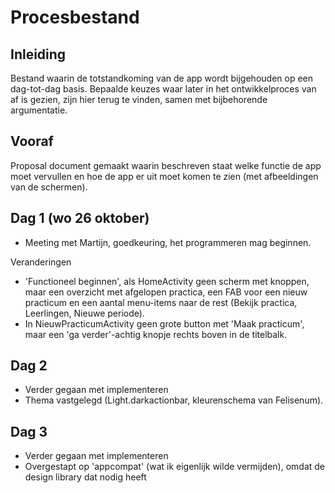 # Procesbestand 
## Inleiding
Bestand waarin de totstandkoming van de app wordt bijgehouden op een dag-tot-dag basis. Bepaalde keuzes waar later in het ontwikkelproces van af is gezien, zijn hier terug te vinden, samen met bijbehorende argumentatie.

## Vooraf
Proposal document gemaakt waarin beschreven staat welke functie de app moet vervullen en hoe de app er uit moet komen te zien (met afbeeldingen van de schermen).

## Dag 1 (wo 26 oktober)
- Meeting met Martijn, goedkeuring, het programmeren mag beginnen.

Veranderingen
- 'Functioneel beginnen', als HomeActivity geen scherm met knoppen, maar een overzicht met afgelopen practica, een FAB voor een nieuw practicum en een aantal menu-items naar de rest (Bekijk practica, Leerlingen, Nieuwe periode).
- In NieuwPracticumActivity geen grote button met 'Maak practicum', maar een 'ga verder'-achtig knopje rechts boven in de titelbalk.

## Dag 2
- Verder gegaan met implementeren
- Thema vastgelegd (Light.darkactionbar, kleurenschema van Felisenum).

## Dag 3
- Verder gegaan met implementeren
- Overgestapt op 'appcompat' (wat ik eigenlijk wilde vermijden), omdat de design library dat nodig heeft
